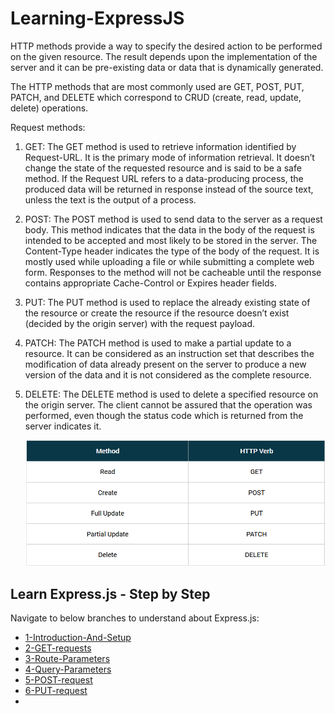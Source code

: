 # Learning-ExpressJS
HTTP methods provide a way to specify the desired action to be performed on the given resource. The result depends upon the implementation of the server and it can be pre-existing data or data that is dynamically generated.

The HTTP methods that are most commonly used are GET, POST, PUT, PATCH, and DELETE which correspond to CRUD (create, read, update, delete) operations.

Request methods:

1. GET: The GET method is used to retrieve information identified by Request-URL. It is the primary mode of information retrieval. It doesn’t change the state of the requested resource and is said to be a safe method. If the Request URL refers to a data-producing process, the produced data will be returned in response instead of the source text, unless the text is the output of a process.
 
2. POST: The POST method is used to send data to the server as a request body. This method indicates that the data in the body of the request is intended to be accepted and most likely to be stored in the server. The Content-Type header indicates the type of the body of the request. It is mostly used while uploading a file or while submitting a complete web form. Responses to the method will not be cacheable until the response contains appropriate Cache-Control or Expires header fields.
 
3. PUT: The PUT method is used to replace the already existing state of the resource or create the resource if the resource doesn’t exist (decided by the origin server) with the request payload.
 
4. PATCH: The PATCH method is used to make a partial update to a resource. It can be considered as an instruction set that describes the modification of data already present on the server to produce a new version of the data and it is not considered as the complete resource.
 
5. DELETE: The DELETE method is used to delete a specified resource on the origin server. The client cannot be assured that the operation was performed, even though the status code which is returned from the server indicates it.

    ![Http Verbs](https://github.com/immanuala07/Learning-ExpressJS/blob/master/images/http_verbs.webp)

## Learn Express.js - Step by Step

Navigate to below branches to understand about Express.js:
- [1-Introduction-And-Setup](https://github.com/immanuala07/Learning-ExpressJS/commits/1-Introduction-And-Setup/)
- [2-GET-requests](https://github.com/immanuala07/Learning-ExpressJS/commits/2-GET-requests)
- [3-Route-Parameters](https://github.com/immanuala07/Learning-ExpressJS/commits/3-Route-Parameters)
- [4-Query-Parameters](https://github.com/immanuala07/Learning-ExpressJS/commits/4-Query-Parameters)
- [5-POST-request](https://github.com/immanuala07/Learning-ExpressJS/commits/5-POST-request)
- [6-PUT-request](https://github.com/immanuala07/Learning-ExpressJS/commits/6-PUT-request)
- [](https://github.com/immanuala07/Learning-ExpressJS/commits/)
